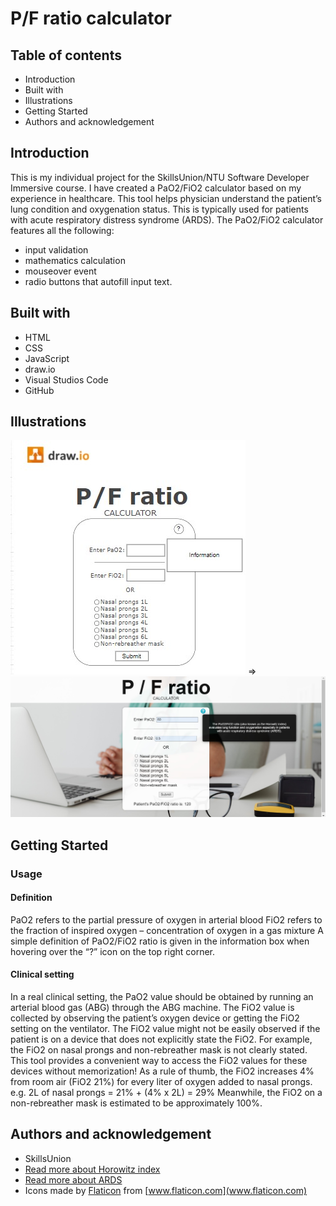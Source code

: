 # P/F ratio calculator

## Table of contents
* Introduction
* Built with
* Illustrations
* Getting Started
* Authors and acknowledgement

## Introduction
This is my individual project for the SkillsUnion/NTU Software Developer Immersive course. I have created a PaO2/FiO2 calculator based on my experience in healthcare. This tool helps physician understand the patient’s lung condition and oxygenation status. This is typically used for patients with acute respiratory distress syndrome (ARDS). The PaO2/FiO2 calculator features all the following:
- input validation
- mathematics calculation
- mouseover event
- radio buttons that autofill input text.

## Built with
* HTML
* CSS
* JavaScript
* draw.io
* Visual Studios Code
* GitHub

## Illustrations
![](images/wireframe.jpg) => ![](images/calculatorproject.jpg)

## Getting Started

### Usage
#### Definition
PaO2 refers to the partial pressure of oxygen in arterial blood
FiO2 refers to the fraction of inspired oxygen – concentration of oxygen in a gas mixture
A simple definition of PaO2/FiO2 ratio is given in the information box when hovering over the “?” icon on the top right corner.

#### Clinical setting
In a real clinical setting, the PaO2 value should be obtained by running an arterial blood gas (ABG) through the ABG machine. The FiO2 value is collected by observing the patient’s oxygen device or getting the FiO2 setting on the ventilator. 
The FiO2 value might not be easily observed if the patient is on a device that does not explicitly state the FiO2. For example, the FiO2 on nasal prongs and non-rebreather mask is not clearly stated. This tool provides a convenient way to access the FiO2 values for these devices without memorization! As a rule of thumb, the FiO2 increases 4% from room air (FiO2 21%) for every liter of oxygen added to nasal prongs. 
e.g. 2L of nasal prongs = 21% + (4% x 2L) = 29%
Meanwhile, the FiO2 on a non-rebreather mask is estimated to be approximately 100%.

## Authors and acknowledgement
* SkillsUnion
* [Read more about Horowitz index]( https://jamanetwork.com/journals/jamasurgery/article-abstract/578720)
* [Read more about ARDS]( https://pubmed.ncbi.nlm.nih.gov/22797452/)
* Icons made by [Flaticon](https://www.flaticon.com/authors/roundicons) from [www.flaticon.com](www.flaticon.com)
